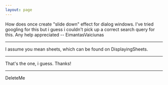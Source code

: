 ```yaml
---
layout: page
---
```


How does once create "slide down" effect for dialog windows. I've tried googling for this but i guess i couldn't pick up a correct search query for this. Any help appreciated -- EimantasVaiciunas

----

I assume you mean sheets, which can be found on DisplayingSheets.

----

That's the one, i guess. Thanks!

----
DeleteMe
